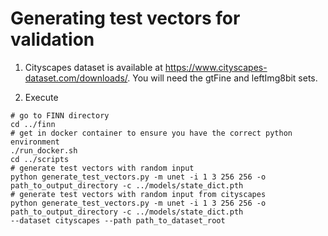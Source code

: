 # Generating test vectors for validation

1. Cityscapes dataset is available at https://www.cityscapes-dataset.com/downloads/. You will need the gtFine and leftImg8bit sets.

2. Execute 
```SHELL
# go to FINN directory
cd ../finn
# get in docker container to ensure you have the correct python environment
./run_docker.sh
cd ../scripts
# generate test vectors with random input
python generate_test_vectors.py -m unet -i 1 3 256 256 -o path_to_output_directory -c ../models/state_dict.pth
# generate test vectors with random input from cityscapes
python generate_test_vectors.py -m unet -i 1 3 256 256 -o path_to_output_directory -c ../models/state_dict.pth 
--dataset cityscapes --path path_to_dataset_root
```